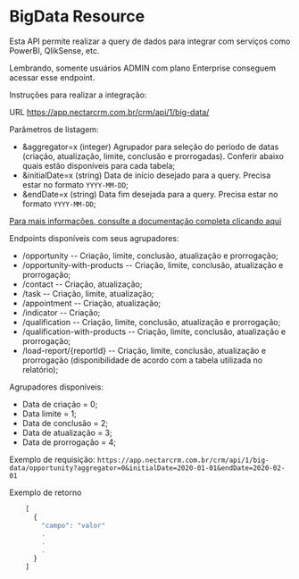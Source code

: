 # BigData Resource

Esta API permite realizar a query de dados para integrar com serviços como PowerBI, QlikSense, etc.

Lembrando, somente usuários ADMIN com plano Enterprise conseguem acessar esse endpoint.

Instruções para realizar a integração:

URL
https://app.nectarcrm.com.br/crm/api/1/big-data/

Parâmetros de listagem:
* &aggregator=x (integer) Agrupador para seleção do período de datas (criação, atualização, limite, conclusão e prorrogadas). Conferir abaixo quais estão disponíveis para cada tabela;
* &initialDate=x (string) Data de início desejado para a query. Precisa estar no formato `YYYY-MM-DD`;
* &endDate=x (string) Data fim desejada para a query. Precisa estar no formato `YYYY-MM-DD`;

[Para mais informações, consulte a documentação completa clicando aqui](http://docs.nectarcrm.apiary.io)

Endpoints disponíveis com seus agrupadores:

- /opportunity -- Criação, limite, conclusão, atualização e prorrogação;
- /opportunity-with-products -- Criação, limite, conclusão, atualização e prorrogação;
- /contact -- Criação, atualização;
- /task -- Criação, limite, atualização;
- /appointment -- Criação, atualização;
- /indicator -- Criação;
- /qualification -- Criação, limite, conclusão, atualização e prorrogação;
- /qualification-with-products -- Criação, limite, conclusão, atualização e prorrogação;
- /load-report/{reportId} -- Criação, limite, conclusão, atualização e prorrogação (disponibilidade de acordo com a tabela utilizada no relatório);


Agrupadores disponíveis:

* Data de criação = 0;
* Data limite = 1;
* Data de conclusão = 2;
* Data de atualização = 3;
* Data de prorrogação = 4;

Exemplo de requisição: `https://app.nectarcrm.com.br/crm/api/1/big-data/opportunity?aggregator=0&initialDate=2020-01-01&endDate=2020-02-01`


Exemplo de retorno
```js
    [
      {
        "campo": "valor"
        .
        .
        .
      }
    ]
```
